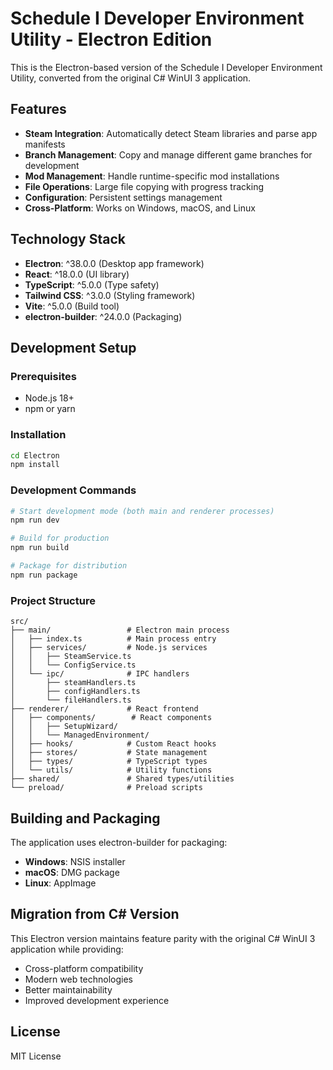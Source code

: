 # Schedule I Developer Environment Utility - Electron Edition

This is the Electron-based version of the Schedule I Developer Environment Utility, converted from the original C# WinUI 3 application.

## Features

- **Steam Integration**: Automatically detect Steam libraries and parse app manifests
- **Branch Management**: Copy and manage different game branches for development
- **Mod Management**: Handle runtime-specific mod installations
- **File Operations**: Large file copying with progress tracking
- **Configuration**: Persistent settings management
- **Cross-Platform**: Works on Windows, macOS, and Linux

## Technology Stack

- **Electron**: ^38.0.0 (Desktop app framework)
- **React**: ^18.0.0 (UI library)
- **TypeScript**: ^5.0.0 (Type safety)
- **Tailwind CSS**: ^3.0.0 (Styling framework)
- **Vite**: ^5.0.0 (Build tool)
- **electron-builder**: ^24.0.0 (Packaging)

## Development Setup

### Prerequisites
- Node.js 18+
- npm or yarn

### Installation
```bash
cd Electron
npm install
```

### Development Commands
```bash
# Start development mode (both main and renderer processes)
npm run dev

# Build for production
npm run build

# Package for distribution
npm run package
```

### Project Structure
```
src/
├── main/                 # Electron main process
│   ├── index.ts          # Main process entry
│   ├── services/         # Node.js services
│   │   ├── SteamService.ts
│   │   └── ConfigService.ts
│   └── ipc/              # IPC handlers
│       ├── steamHandlers.ts
│       ├── configHandlers.ts
│       └── fileHandlers.ts
├── renderer/             # React frontend
│   ├── components/        # React components
│   │   ├── SetupWizard/
│   │   └── ManagedEnvironment/
│   ├── hooks/            # Custom React hooks
│   ├── stores/           # State management
│   ├── types/            # TypeScript types
│   └── utils/            # Utility functions
├── shared/               # Shared types/utilities
└── preload/              # Preload scripts
```

## Building and Packaging

The application uses electron-builder for packaging:

- **Windows**: NSIS installer
- **macOS**: DMG package
- **Linux**: AppImage

## Migration from C# Version

This Electron version maintains feature parity with the original C# WinUI 3 application while providing:

- Cross-platform compatibility
- Modern web technologies
- Better maintainability
- Improved development experience

## License

MIT License
